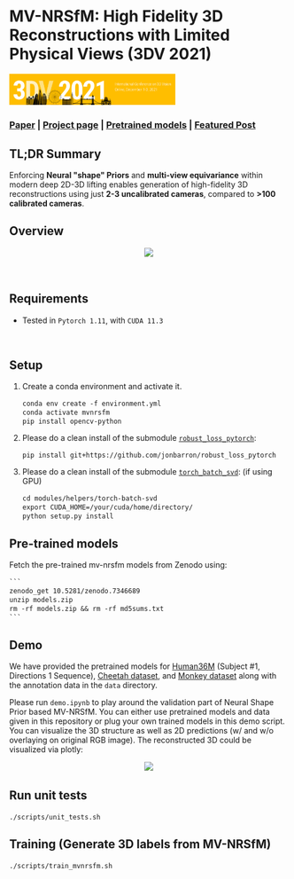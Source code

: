 MV-NRSfM: High Fidelity 3D Reconstructions with Limited Physical Views (3DV 2021)
============


<img src="graphics/3dv2021_banner.jpg" width=300>

### [Paper](https://arxiv.org/abs/2110.11599) | [Project page](https://mv-nrsfm.github.io) | [Pretrained models](https://doi.org/10.5281/zenodo.7054596) | [Featured Post](https://www.adelaide.edu.au/aiml/news/list/2022/08/01/new-ai-tech-to-bring-human-like-understanding-of-our-3d-world)


## TL;DR Summary

Enforcing <b>Neural "shape" Priors</b> and <b>multi-view equivariance</b> within modern deep 2D-3D lifting enables generation of high-fidelity 3D reconstructions using just <b>2-3 uncalibrated cameras</b>, compared to <b>>100 calibrated cameras</b>.

## Overview 

<p align="center">
  <img width="900" src=graphics/neural_shape_prior.gif>
</p>

&nbsp;

## Requirements

- Tested in ``Pytorch 1.11``, with ``CUDA 11.3``

&nbsp;

## Setup

1. Create a conda environment and activate it.
    ```
    conda env create -f environment.yml
    conda activate mvnrsfm
    pip install opencv-python
    ```
2. Please do a clean install of the submodule [`robust_loss_pytorch`](https://github.com/jonbarron/robust_loss_pytorch):
    ```
    pip install git+https://github.com/jonbarron/robust_loss_pytorch
    ```
3. Please do a clean install of the submodule [`torch_batch_svd`](https://github.com/KinglittleQ/torch-batch-svd): (if using GPU)
    ```
    cd modules/helpers/torch-batch-svd
    export CUDA_HOME=/your/cuda/home/directory/    
    python setup.py install
    ```

## Pre-trained models

Fetch the pre-trained mv-nrsfm models from Zenodo using:

    ``` 
    zenodo_get 10.5281/zenodo.7346689
    unzip models.zip
    rm -rf models.zip && rm -rf md5sums.txt
    ```


## Demo
We have provided the pretrained models for [Human36M](http://vision.imar.ro/human3.6m/description.php) (Subject #1, Directions 1 Sequence), [Cheetah dataset](https://github.com/African-Robotics-Unit/AcinoSet), and [Monkey dataset](https://github.com/OpenMonkeyStudio/OMS_Data) along with the annotation data in the `data` directory.

Please run `demo.ipynb` to play around the validation part of Neural Shape Prior based MV-NRSfM. You can either use pretrained models and data given in this repository or plug your own trained models in this demo script. You can visualize the 3D structure as well as 2D predictions (w/ and w/o overlaying on original RGB image). The reconstructed 3D could be visualized via plotly:

<p align="center">
  <img width="800" src=graphics/demo_animation.gif>
</p>



## Run unit tests

    ./scripts/unit_tests.sh


## Training (Generate 3D labels from MV-NRSfM)

    ./scripts/train_mvnrsfm.sh



